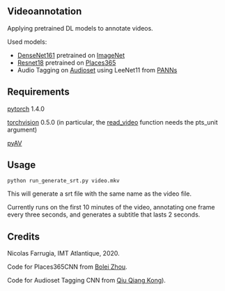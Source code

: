 Videoannotation
--

Applying pretrained DL models to annotate videos. 

Used models: 
- [DenseNet161](https://arxiv.org/abs/1608.06993) pretrained on [ImageNet](http://image-net.org/challenges/LSVRC/2012/index)
- [Resnet18](https://arxiv.org/abs/1512.03385) pretrained on [Places365](http://places2.csail.mit.edu/)
- Audio Tagging on [Audioset](https://research.google.com/audioset/) using LeeNet11 from [PANNs](https://github.com/qiuqiangkong/audioset_tagging_cnn)

Requirements
--
[pytorch](https://pytorch.org/) 1.4.0

[torchvision](https://pytorch.org/docs/stable/torchvision/index.html) 0.5.0  (in particular, the [read_video](https://pytorch.org/docs/stable/torchvision/io.html#torchvision.io.read_video) function needs the pts_unit argument)

[pyAV](https://github.com/mikeboers/PyAV#installation)

Usage
--
    python run_generate_srt.py video.mkv

This will generate a srt file with the same name as the video file. 

Currently runs on the first 10 minutes of the video, annotating one frame every three seconds, and generates a subtitle that lasts 2 seconds.

Credits
--
Nicolas Farrugia, IMT Atlantique, 2020. 

Code for Places365CNN from [Bolei Zhou](https://github.com/CSAILVision/places365).

Code for Audioset Tagging CNN from [Qiu Qiang Kong](https://github.com/qiuqiangkong/audioset_tagging_cnn)).